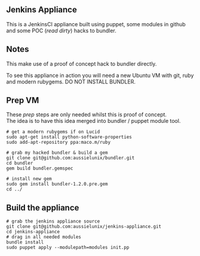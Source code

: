 ## Jenkins Appliance

This is a JenkinsCI appliance built using puppet, some modules in github and some POC (_read dirty_) hacks to bundler.  


## Notes

This make use of a proof of concept hack to bundler directly.  

To see this appliance in action you will need a new Ubuntu VM with git, ruby and modern rubygems.
DO NOT INSTALL BUNDLER.


## Prep VM

These _prep_ steps are only needed whilst this is proof of concept.  
The idea is to have this idea merged into bundler / puppet module tool.

    # get a modern rubygems if on Lucid
    sudo apt-get install python-software-properties
    sudo add-apt-repository ppa:maco.m/ruby

    # grab my hacked bundler & build a gem
    git clone git@github.com:aussielunix/bundler.git
    cd bundler
    gem build bundler.gemspec

    # install new gem
    sudo gem install bundler-1.2.0.pre.gem
    cd ../

## Build the appliance

    # grab the jenkins appliance source
    git clone git@github.com:aussielunix/jenkins-appliance.git
    cd jenkins-appliance
    # drag in all needed modules
    bundle install
    sudo puppet apply --modulepath=modules init.pp


